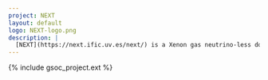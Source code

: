 ```yaml
---
project: NEXT
layout: default
logo: NEXT-logo.png
description: |
  [NEXT](https://next.ific.uv.es/next/) is a Xenon gas neutrino-less double beta decay experiment.
---
```


{% include gsoc_project.ext %}
